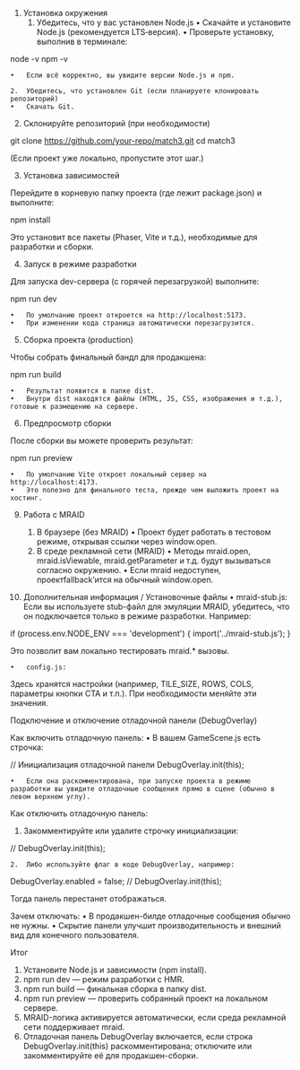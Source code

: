 1. Установка окружения
    1. Убедитесь, что у вас установлен Node.js
       • Скачайте и установите Node.js (рекомендуется LTS‑версия).
       • Проверьте установку, выполнив в терминале:

node -v
npm -v

	•	Если всё корректно, вы увидите версии Node.js и npm.

	2.	Убедитесь, что установлен Git (если планируете клонировать репозиторий)
	•	Скачать Git.

2. Склонируйте репозиторий (при необходимости)

git clone https://github.com/your-repo/match3.git
cd match3

(Если проект уже локально, пропустите этот шаг.)

3. Установка зависимостей

Перейдите в корневую папку проекта (где лежит package.json) и выполните:

npm install

Это установит все пакеты (Phaser, Vite и т.д.), необходимые для разработки и сборки.

4. Запуск в режиме разработки

Для запуска dev-сервера (с горячей перезагрузкой) выполните:

npm run dev

	•	По умолчанию проект откроется на http://localhost:5173.
	•	При изменении кода страница автоматически перезагрузится.

5. Сборка проекта (production)

Чтобы собрать финальный бандл для продакшена:

npm run build

	•	Результат появится в папке dist.
	•	Внутри dist находятся файлы (HTML, JS, CSS, изображения и т.д.), готовые к размещению на сервере.

6. Предпросмотр сборки

После сборки вы можете проверить результат:

npm run preview

	•	По умолчанию Vite откроет локальный сервер на http://localhost:4173.
	•	Это полезно для финального теста, прежде чем выложить проект на хостинг.

9. Работа с MRAID
    1. В браузере (без MRAID)
       • Проект будет работать в тестовом режиме, открывая ссылки через window.open.
    2. В среде рекламной сети (MRAID)
       • Методы mraid.open, mraid.isViewable, mraid.getParameter и т.д. будут вызываться согласно окружению.
       • Если mraid недоступен, проектfallback’ится на обычный window.open.

10. Дополнительная информация / Установочные файлы
    • mraid-stub.js:
    Если вы используете stub-файл для эмуляции MRAID, убедитесь, что он подключается только в режиме разработки.
    Например:

if (process.env.NODE_ENV === 'development') {
import('../mraid-stub.js');
}

Это позволит вам локально тестировать mraid.* вызовы.

	•	config.js:

Здесь хранятся настройки (например, TILE_SIZE, ROWS, COLS, параметры кнопки CTA и т.п.). При необходимости меняйте эти
значения.

Подключение и отключение отладочной панели (DebugOverlay)

Как включить отладочную панель:
• В вашем GameScene.js есть строчка:

// Инициализация отладочной панели
DebugOverlay.init(this);

	•	Если она раскомментирована, при запуске проекта в режиме разработки вы увидите отладочные сообщения прямо в сцене (обычно в левом верхнем углу).

Как отключить отладочную панель:

1. Закомментируйте или удалите строчку инициализации:

// DebugOverlay.init(this);

	2.	Либо используйте флаг в коде DebugOverlay, например:

DebugOverlay.enabled = false;
// DebugOverlay.init(this);

Тогда панель перестанет отображаться.

Зачем отключать:
• В продакшен-билде отладочные сообщения обычно не нужны.
• Скрытие панели улучшит производительность и внешний вид для конечного пользователя.

Итог

1. Установите Node.js и зависимости (npm install).
2. npm run dev — режим разработки с HMR.
3. npm run build — финальная сборка в папку dist.
4. npm run preview — проверить собранный проект на локальном сервере.
5. MRAID-логика активируется автоматически, если среда рекламной сети поддерживает mraid.
6. Отладочная панель DebugOverlay включается, если строка DebugOverlay.init(this) раскомментирована; отключите или
   закомментируйте её для продакшен-сборки.